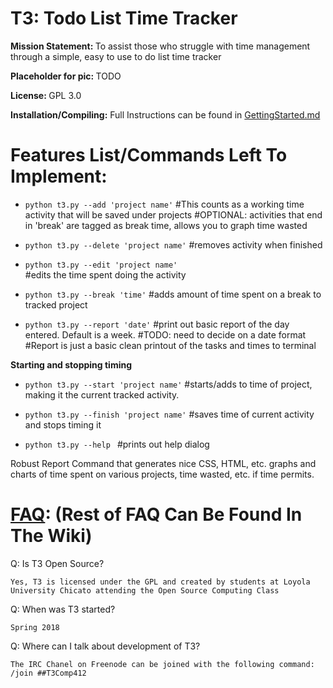 # T3: Todo List Time Tracker

<b>Mission Statement: </b> To assist those who struggle with time management through a simple, easy to use to do list time tracker

<b>Placeholder for pic: </b>
TODO

<b>License: </b>
GPL 3.0 

<b>Installation/Compiling:</b>
Full Instructions can be found in [GettingStarted.md](https://github.com/j-adamski/T3-Todo-List-Time-Tracker/blob/master/GettingStarted.md)


# Features List/Commands Left To Implement:

- `python t3.py --add 'project name'`
	#This counts as a working time activity that will be saved under projects
	#OPTIONAL: activities that end in 'break' are tagged as break time, allows you to graph time wasted

- `python t3.py --delete 'project name'`
	#removes activity when finished
	
- `python t3.py --edit 'project name'`	
	#edits the time spent doing the activity	

 - `python t3.py --break 'time'`
	#adds amount of time spent on a break to tracked project

- `python t3.py --report 'date'`
	#print out basic report of the day entered. Default is a week. #TODO: need to decide on a date format
	#Report is just a basic clean printout of the tasks and times to terminal


<b>Starting and stopping timing</b>
 - `python t3.py --start 'project name'`
	#starts/adds to time of project, making it the current tracked activity.

 - `python t3.py --finish 'project name'`
	#saves time of current activity and stops timing it

 - `python t3.py --help `
	#prints out help dialog

Robust Report Command that generates nice CSS, HTML, etc. graphs and charts of time spent on various projects, time wasted, etc. if time permits. 

# [FAQ](https://github.com/j-adamski/OSC-Project-2/wiki): (Rest of FAQ Can Be Found In The Wiki)

Q: Is T3 Open Source?

    Yes, T3 is licensed under the GPL and created by students at Loyola University Chicato attending the Open Source Computing Class

Q: When was T3 started?

    Spring 2018

Q: Where can I talk about development of T3?

    The IRC Chanel on Freenode can be joined with the following command:
    /join ##T3Comp412


